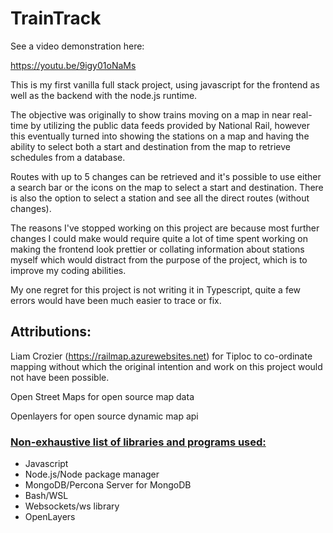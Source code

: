 # TrainTrack

See a video demonstration here:

https://youtu.be/9igy01oNaMs

This is my first vanilla full stack project, using javascript for the frontend as well as the backend with the node.js runtime. 

The objective was originally to show trains moving on a map in near real-time by utilizing the public data feeds provided by National Rail, however this eventually turned into showing the stations on a map and having the ability to select both a start and destination from the map to retrieve schedules from a database.

Routes with up to 5 changes can be retrieved and it's possible to use either a search bar or the icons on the map to select a start and destination. There is also the option to select a station and see all the direct routes (without changes).

The reasons I've stopped working on this project are because most further changes I could make would require quite a lot of time spent working on making the frontend look prettier or collating information about stations myself which would distract from the purpose of the project, which is to improve my coding abilities.

My one regret for this project is not writing it in Typescript, quite a few errors would have been much easier to trace or fix.

## **Attributions:**

Liam Crozier (https://railmap.azurewebsites.net) for Tiploc to co-ordinate mapping without which the original intention and work on this project would not have been possible.

Open Street Maps for open source map data

Openlayers for open source dynamic map api

### <ins> Non-exhaustive list of libraries and programs used: </ins>

- Javascript
- Node.js/Node package manager
- MongoDB/Percona Server for MongoDB
- Bash/WSL
- Websockets/ws library
- OpenLayers

